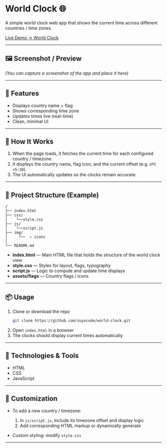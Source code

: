 # World Clock 🌐  

A simple world clock web app that shows the current time across different countries / time zones.

[Live Demo → World Clock](https://suyxcode.github.io/world-clock/)

---

## 🖼️ Screenshot / Preview  

*(You can capture a screenshot of the app and place it here)*  

---

## 🚀 Features  

- Displays country name + flag  
- Shows corresponding time zone  
- Updates times live (real-time)  
- Clean, minimal UI  

---

## 🧭 How It Works  

1. When the page loads, it fetches the current time for each configured country / timezone.  
2. It displays the country name, flag icon, and the current offset (e.g. `UTC +5:30`).  
3. The UI automatically updates so the clocks remain accurate.

---

## 📁 Project Structure (Example)  

```
/
├── index.html
├── css/
│    └──style.css
├── js/           
│    └──script.js
├── img/
│     └──  ← icons    
│  
└── README.md
```

- **index.html** — Main HTML file that holds the structure of the world clock view  
- **style.css** — Styles for layout, flags, typography  
- **script.js** — Logic to compute and update time displays  
- **assets/flags** — Country flags / icons  

---

## 📦 Usage  

1. Clone or download the repo  
   ```bash
   git clone https://github.com/suyxcode/world-clock.git
   ```  
2. Open `index.html` in a browser  
3. The clocks should display current times automatically  

---

## 🔧 Technologies & Tools  

- HTML  
- CSS  
- JavaScript  
  

---

## 📝 Customization  

- To add a new country / timezone:  
    
  1. In `js/script.js`, include its timezone offset and display logic  
  2. Add corresponding HTML markup or dynamically generate  

- Custom styling: modify `style.css`  

---


